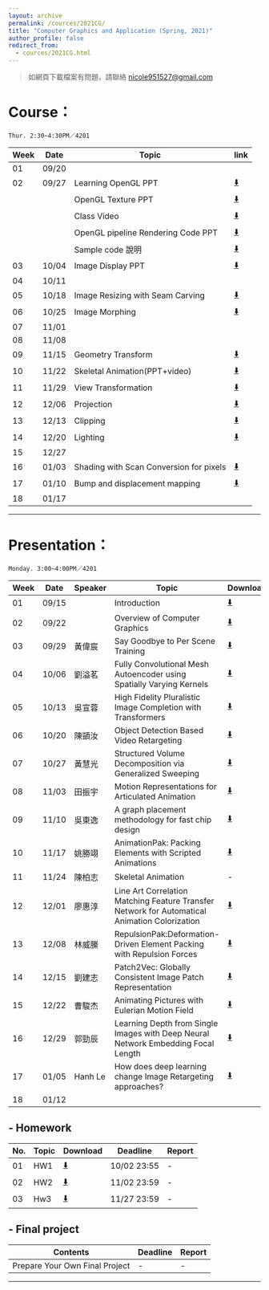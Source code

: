 ```yaml
---
layout: archive
permalink: /cources/2021CG/
title: "Computer Graphics and Application (Spring, 2021)"
author_profile: false
redirect_from: 
  - cources/2021CG.html
---
```


> 如網頁下載檔案有問題，請聯絡 nicole951527@gmail.com

# Course：
`Thur. 2:30~4:30PM／4201`

| Week | Date  | Topic | link |
|------|-------|-------|------|
| 01   | 09/20 |  |  |
| 02   | 09/27 | Learning OpenGL PPT | [⬇️](https://docs.google.com/presentation/d/1E3iwEd-qZp1u0JV1pklp4uBPFT8EYXSp/edit?usp=drive_link&ouid=113797969699172566331&rtpof=true&sd=true) |
|      |       | OpenGL Texture PPT | [⬇️](https://docs.google.com/presentation/d/1YQtMY6Ds14zYon2dxCI-5hsvwCtCDCen/edit?usp=drive_link&ouid=113797969699172566331&rtpof=true&sd=true) |
|      |       | Class Video | [⬇️](https://drive.google.com/file/d/19aLw5F64XQQvVVBBa-HuiZKxx4gW6ZVy/view?usp=drive_link) |
|      |       | OpenGL pipeline Rendering Code PPT | [⬇️](https://docs.google.com/presentation/d/1OqpKWj4oF2Kj-xabwNC4XJmK7T-85AXf/edit?usp=drive_link&ouid=113797969699172566331&rtpof=true&sd=true) |
|      |       | Sample code 說明 | [⬇️](https://docs.google.com/presentation/d/1yxivoUZXVGra46x19IwTqhPjGSKuV192/edit?usp=drive_link&ouid=113797969699172566331&rtpof=true&sd=true) |
| 03   | 10/04 | Image Display PPT | [⬇️](https://docs.google.com/presentation/d/1KXUF4F1lHFogsO5okyKQikT6CqQm3Rw1/edit?usp=drive_link&ouid=113797969699172566331&rtpof=true&sd=true) |
| 04   | 10/11 |  |  |
| 05   | 10/18 | Image Resizing with Seam Carving | [⬇️](https://docs.google.com/presentation/d/1Eu_DBgSt_Q2cJmnOorXVnEixHgDohlLs/edit?usp=drive_link&ouid=113797969699172566331&rtpof=true&sd=true) |
| 06   | 10/25 | Image Morphing | [⬇️](https://docs.google.com/presentation/d/1ZUjPSce9FMJrOwnK0umXWx_IRUSUZgNV/edit?usp=drive_link&ouid=113797969699172566331&rtpof=true&sd=true) |
| 07   | 11/01 |  |  |
| 08   | 11/08 |  |  |
| 09   | 11/15 | Geometry Transform | [⬇️](https://docs.google.com/presentation/d/1OVtSipuhE_-compaYtdOY06O5jH_x1zE/edit?usp=drive_link&ouid=113797969699172566331&rtpof=true&sd=true) |
| 10   | 11/22 | Skeletal Animation(PPT+video) | [⬇️](https://drive.google.com/file/d/1JwDNFKcNcZEBpjUd8hS3V1M1RxrK37O0/view?usp=drive_link) |
| 11   | 11/29 | View Transformation | [⬇️](https://docs.google.com/presentation/d/1Sf-aWEkANqJFb4QcJt2l5--JYxs7qNMY/edit?usp=drive_link&ouid=113797969699172566331&rtpof=true&sd=true) |
| 12   | 12/06 | Projection | [⬇️](https://docs.google.com/presentation/d/19EYWPp7hbxsyOSAxvQg6QAh8oX_KRr35/edit?usp=drive_link&ouid=113797969699172566331&rtpof=true&sd=true) |
| 13   | 12/13 | Clipping | [⬇️](https://docs.google.com/presentation/d/1n7V5iAUan5K5bwLuHw4nPgWj__6bf2xD/edit?usp=drive_link&ouid=113797969699172566331&rtpof=true&sd=true) |
| 14   | 12/20 | Lighting | [⬇️](https://docs.google.com/presentation/d/1M2xA1ykGZo5vDokuyRXxAPhcuyY2YAuo/edit?usp=drive_link&ouid=113797969699172566331&rtpof=true&sd=true) |
| 15   | 12/27 |  |  |
| 16   | 01/03 | Shading with Scan Conversion for pixels | [⬇️](https://docs.google.com/presentation/d/1UyfmqWPEm2p9vBamJ6_EAekmr8KkzT1r/edit?usp=drive_link&ouid=113797969699172566331&rtpof=true&sd=true) |
| 17   | 01/10 | Bump and displacement mapping | [⬇️](https://docs.google.com/presentation/d/1_uMtPEEtf8-Uf8cumoULTGwylXIBeI2E/edit?usp=drive_link&ouid=113797969699172566331&rtpof=true&sd=true) |
| 18   | 01/17 |  |  |


---

# Presentation：
`Monday. 3:00~4:00PM／4201`

| Week | Date  | Speaker | Topic | Download |
|------|-------|---------|-------|------|
| 01   | 09/15 |  | Introduction | [⬇️](https://docs.google.com/presentation/d/1IvSvI_rGJiTwLZqwTe1tguGTYcsArJ-N/edit?usp=drive_link&ouid=113797969699172566331&rtpof=true&sd=true) |
| 02   | 09/22 |  | Overview of Computer Graphics | [⬇️](https://docs.google.com/presentation/d/1KXUF4F1lHFogsO5okyKQikT6CqQm3Rw1/edit?usp=drive_link&ouid=113797969699172566331&rtpof=true&sd=true) |
| 03   | 09/29 | 黃偉宸 | Say Goodbye to Per Scene Training | [⬇️](https://drive.google.com/file/d/1eIZg6IV9jWx_KzEcE9G1SWpqZ3fT2mZg/view?usp=drive_link) |
| 04   | 10/06 | 劉溢茗 | Fully Convolutional Mesh Autoencoder using Spatially Varying Kernels | [⬇️](https://docs.google.com/presentation/d/1n57-U-335hNlQFTDbSXBDINM3VghYrBq/edit?usp=drive_link&ouid=113797969699172566331&rtpof=true&sd=true) |
| 05   | 10/13 | 吳宣蓉 | High Fidelity Pluralistic Image Completion with Transformers | [⬇️](https://docs.google.com/presentation/d/11YiUWeZQM8X5XmPt5QAa9ND6t1TQtokf/edit?usp=drive_link&ouid=113797969699172566331&rtpof=true&sd=true) |
| 06   | 10/20 | 陳顗汝 | Object Detection Based Video Retargeting | [⬇️](https://docs.google.com/presentation/d/1A52ZWZ5spaysqe1UtBbQ2d_T2AeC5P0t/edit?usp=drive_link&ouid=113797969699172566331&rtpof=true&sd=true) |
| 07   | 10/27 | 黃慧光 | Structured Volume Decomposition via Generalized Sweeping | [⬇️](https://docs.google.com/presentation/d/1WX_BtFFCyPyyQab8SoW5zDHJv0pC071U/edit?usp=drive_link&ouid=113797969699172566331&rtpof=true&sd=true) |
| 08   | 11/03 | 田振宇 | Motion Representations for Articulated Animation | [⬇️](https://docs.google.com/presentation/d/1xS9p_nATfUVfxirnCI6Q-ZfMQu8UW6aq/edit?usp=drive_link&ouid=113797969699172566331&rtpof=true&sd=true) |
| 09   | 11/10 | 吳東逸 | A graph placement methodology for fast chip design | [⬇️](https://docs.google.com/presentation/d/1KLUG_dIWgfZgcyTagSXOIXvff2TC_YO0/edit?usp=drive_link&ouid=113797969699172566331&rtpof=true&sd=true) |
| 10   | 11/17 | 姚勝翊 | AnimationPak: Packing Elements with Scripted Animations | [⬇️](https://drive.google.com/file/d/1oVV9AZkCeQLac_bTdaBbHf0hCbZeHF6Z/view?usp=drive_link) |
| 11   | 11/24 | 陳柏志 | Skeletal Animation | - |
| 12   | 12/01 | 廖惠淳 | Line Art Correlation Matching Feature Transfer Network for Automatical Animation Colorization | [⬇️](https://docs.google.com/presentation/d/1eWQ_B5ENrJunZeADaljPIU68GrMV3NYk/edit?usp=drive_link&ouid=113797969699172566331&rtpof=true&sd=true) |
| 13   | 12/08 | 林威縢 | RepulsionPak:Deformation-Driven Element Packing with Repulsion Forces | [⬇️](https://docs.google.com/presentation/d/1q-5HcsC6IcicaYfFfEMZ_QanRBNAREPf/edit?usp=drive_link&ouid=113797969699172566331&rtpof=true&sd=true) |
| 14   | 12/15 | 劉建志 | Patch2Vec: Globally Consistent Image Patch Representation | [⬇️](https://docs.google.com/presentation/d/1alpR56G0gKsJFLpov0RN6affqHHZ3cCw/edit?usp=drive_link&ouid=113797969699172566331&rtpof=true&sd=true) |
| 15   | 12/22 | 曹駿杰 | Animating Pictures with Eulerian Motion Field | [⬇️](https://docs.google.com/presentation/d/1ykLX43in6w4Uqsd55rky_IjGcJ68h2vg/edit?usp=drive_link&ouid=113797969699172566331&rtpof=true&sd=true) |
| 16   | 12/29 | 郭勁辰 | Learning Depth from Single Images with Deep Neural Network Embedding Focal Length | [⬇️](https://docs.google.com/presentation/d/1IouNxImoEsUvdSjOQS6MG_cbcEGIJ1Xh/edit?usp=drive_link&ouid=113797969699172566331&rtpof=true&sd=true) |
| 17   | 01/05 | Hanh Le | How does deep learning change Image Retargeting approaches? | [⬇️](https://drive.google.com/file/d/1vhDSJAHzjIFE_mdptOPsgknRj6tA_Sqz/view?usp=drive_link) |
| 18   | 01/12 |  |  |  |

## - Homework

| No. | Topic | Download | Deadline    | Report |
|-----|-------|----------|-------------|--------|
| 01  | HW1   | [⬇️](https://drive.google.com/file/d/1TVljHqVA5oDlZtymqIVTumN-pmJDkvEd/view?usp=drive_link) | 10/02 23:55 | - |
| 02  | HW2   | [⬇️](https://drive.google.com/file/d/17SPAuMMgq84cQNCZzO7AmQWhHvGQmh7j/view?usp=drive_link) | 11/02 23:59 | - |
| 03  | Hw3   | [⬇️](https://drive.google.com/file/d/1d7BtAd1Ot1XxJrHeuqrQYyMDKukofBja/view?usp=drive_link) |11/27 23:59 | - |

## - Final project

| Contents                       | Deadline | Report |
|--------------------------------|----------|--------|
| Prepare Your Own Final Project | -        | -      |

---
